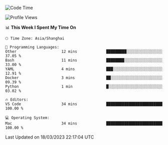 <!--START_SECTION:waka-->
![Code Time](http://img.shields.io/badge/Code%20Time-455%20hrs%2050%20mins-blue)

![Profile Views](http://img.shields.io/badge/Profile%20Views-0-blue)

📊 **This Week I Spent My Time On** 

```text
🕑︎ Time Zone: Asia/Shanghai

💬 Programming Languages: 
Other                    12 mins             █████████░░░░░░░░░░░░░░░░   37.05 % 
Bash                     11 mins             ████████░░░░░░░░░░░░░░░░░   33.00 % 
YAML                     4 mins              ███░░░░░░░░░░░░░░░░░░░░░░   12.91 % 
Docker                   3 mins              ██░░░░░░░░░░░░░░░░░░░░░░░   09.39 % 
Python                   1 min               █░░░░░░░░░░░░░░░░░░░░░░░░   03.02 % 

🔥 Editors: 
VS Code                  34 mins             █████████████████████████   100.00 % 

💻 Operating System: 
Mac                      34 mins             █████████████████████████   100.00 % 
```


 Last Updated on 18/03/2023 22:17:04 UTC
<!--END_SECTION:waka-->